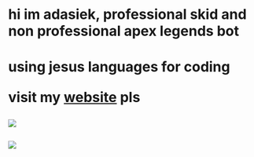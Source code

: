 <h1> hi im adasiek, professional skid and non professional apex legends bot<h1>

<p>using jesus languages for coding</p>
  <span> visit my <a href="https://adasiek.fun" target="_blank">website</a> pls</span>  

![](https://komarev.com/ghpvc/?username=adasiek193&color=blue)


<img src="https://discord.c99.nl/widget/theme-4/423863646133682187.png">

